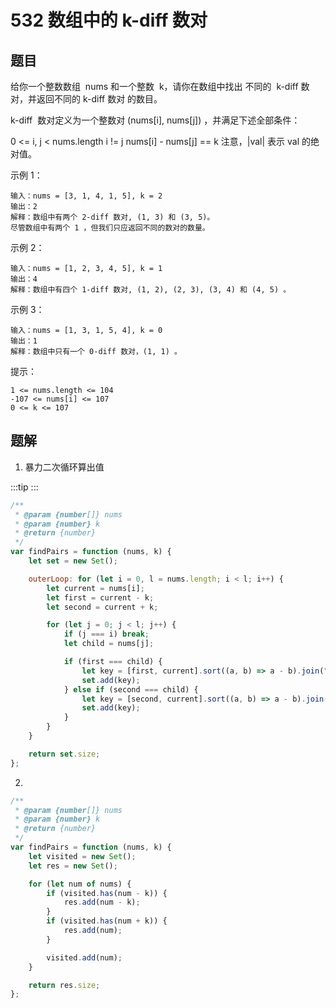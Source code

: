 # 532 数组中的 k-diff 数对

## 题目

给你一个整数数组  nums 和一个整数  k，请你在数组中找出 不同的  k-diff 数对，并返回不同的 k-diff 数对 的数目。

k-diff  数对定义为一个整数对 (nums[i], nums[j]) ，并满足下述全部条件：

0 <= i, j < nums.length
i != j
nums[i] - nums[j] == k
注意，|val| 表示 val 的绝对值。

示例 1：

```
输入：nums = [3, 1, 4, 1, 5], k = 2
输出：2
解释：数组中有两个 2-diff 数对, (1, 3) 和 (3, 5)。
尽管数组中有两个 1 ，但我们只应返回不同的数对的数量。
```

示例 2：

```
输入：nums = [1, 2, 3, 4, 5], k = 1
输出：4
解释：数组中有四个 1-diff 数对, (1, 2), (2, 3), (3, 4) 和 (4, 5) 。
```

示例 3：

```
输入：nums = [1, 3, 1, 5, 4], k = 0
输出：1
解释：数组中只有一个 0-diff 数对，(1, 1) 。
```

提示：

```
1 <= nums.length <= 104
-107 <= nums[i] <= 107
0 <= k <= 107
```

## 题解

1. 暴力二次循环算出值

:::tip
<runtime :list="[444, 17.07, 50, 6.10]"  />
:::

```js
/**
 * @param {number[]} nums
 * @param {number} k
 * @return {number}
 */
var findPairs = function (nums, k) {
    let set = new Set();

    outerLoop: for (let i = 0, l = nums.length; i < l; i++) {
        let current = nums[i];
        let first = current - k;
        let second = current + k;

        for (let j = 0; j < l; j++) {
            if (j === i) break;
            let child = nums[j];

            if (first === child) {
                let key = [first, current].sort((a, b) => a - b).join("-");
                set.add(key);
            } else if (second === child) {
                let key = [second, current].sort((a, b) => a - b).join("-");
                set.add(key);
            }
        }
    }

    return set.size;
};
```

2.

```js
/**
 * @param {number[]} nums
 * @param {number} k
 * @return {number}
 */
var findPairs = function (nums, k) {
    let visited = new Set();
    let res = new Set();

    for (let num of nums) {
        if (visited.has(num - k)) {
            res.add(num - k);
        }
        if (visited.has(num + k)) {
            res.add(num);
        }

        visited.add(num);
    }

    return res.size;
};
```
